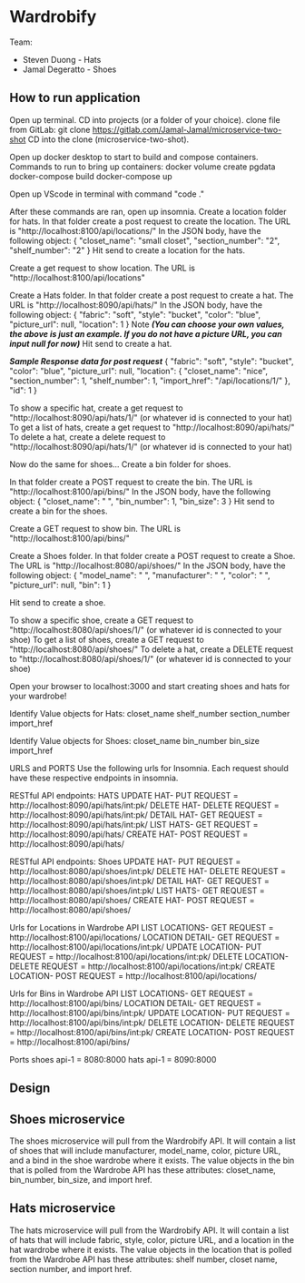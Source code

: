 # Wardrobify

Team:
* Steven Duong - Hats
* Jamal Degeratto - Shoes

## How to run application

Open up terminal.
CD into projects (or a folder of your choice).
clone file from GitLab: git clone https://gitlab.com/Jamal-Jamal/microservice-two-shot
CD into the clone (microservice-two-shot).

Open up docker desktop to start to build and compose containers.
Commands to run to bring up containers:
docker volume create pgdata
docker-compose build
docker-compose up

Open up VScode in terminal with command "code ."

After these commands are ran, open up insomnia.
Create a location folder for hats.
In that folder create a post request to create the location.
The URL is "http://localhost:8100/api/locations/"
In the JSON body, have the following object:
{
	"closet_name": "small closet",
	"section_number": "2",
	"shelf_number": "2"
}
Hit send to create a location for the hats.

Create a get request to show location.
The URL is "http://localhost:8100/api/locations"

Create a Hats folder.
In that folder create a post request to create a hat.
The URL is "http://localhost:8090/api/hats/"
In the JSON body, have the following object:
{
    "fabric": "soft",
    "style": "bucket",
    "color": "blue",
    "picture_url": null,
	"location": 1
}
Note ***(You can choose your own values, the above is just an example. If you do not have a picture URL, you can input null for now)***
Hit send to create a hat.

***Sample Response data for post request***
{
	"fabric": "soft",
	"style": "bucket",
	"color": "blue",
	"picture_url": null,
	"location": {
		"closet_name": "nice",
		"section_number": 1,
		"shelf_number": 1,
		"import_href": "/api/locations/1/"
	},
	"id": 1
}

To show a specific hat, create a get request to "http://localhost:8090/api/hats/1/" (or whatever id is connected to your hat)
To get a list of hats, create a get request to "http://localhost:8090/api/hats/"
To delete a hat, create a delete request to "http://localhost:8090/api/hats/1/" (or whatever id is connected to your hat)


Now do the same for shoes...
Create a bin folder for shoes.

In that folder create a POST request to create the bin.
The URL is "http://localhost:8100/api/bins/"
In the JSON body, have the following object:
{
	"closet_name": " ",
	"bin_number": 1,
	"bin_size": 3
}
Hit send to create a bin for the shoes.

Create a GET request to show bin.
The URL is "http://localhost:8100/api/bins/"

Create a Shoes folder.
In that folder create a POST request to create a Shoe.
The URL is "http://localhost:8080/api/shoes/"
In the JSON body, have the following object:
{
    "model_name": " ",
    "manufacturer": " ",
    "color": " ",
    "picture_url": null,
	"bin": 1
}


Hit send to create a shoe.

To show a specific shoe, create a GET request to "http://localhost:8080/api/shoes/1/" (or whatever id is connected to your shoe)
To get a list of shoes, create a GET request to "http://localhost:8080/api/shoes/"
To delete a hat, create a DELETE request to "http://localhost:8080/api/shoes/1/" (or whatever id is connected to your shoe)


Open your browser to localhost:3000 and start creating shoes and hats for your wardrobe!

Identify Value objects for Hats:
closet_name
shelf_number
section_number
import_href

Identify Value objects for Shoes:
closet_name
bin_number
bin_size
import_href

URLS and PORTS
Use the following urls for Insomnia. Each request should have these respective endpoints in insomnia.

RESTful API endpoints: HATS
UPDATE HAT- PUT REQUEST = http://localhost:8090/api/hats/int:pk/
DELETE HAT- DELETE REQUEST = http://localhost:8090/api/hats/int:pk/
DETAIL HAT- GET REQUEST = http://localhost:8090/api/hats/int:pk/
LIST HATS- GET REQUEST = http://localhost:8090/api/hats/
CREATE HAT- POST REQUEST = http://localhost:8090/api/hats/

RESTful API endpoints: Shoes
UPDATE HAT- PUT REQUEST = http://localhost:8080/api/shoes/int:pk/
DELETE HAT- DELETE REQUEST = http://localhost:8080/api/shoes/int:pk/
DETAIL HAT- GET REQUEST = http://localhost:8080/api/shoes/int:pk/
LIST HATS- GET REQUEST = http://localhost:8080/api/shoes/
CREATE HAT- POST REQUEST = http://localhost:8080/api/shoes/

Urls for Locations in Wardrobe API
LIST LOCATIONS- GET REQUEST = http://localhost:8100/api/locations/
LOCATION DETAIL- GET REQUEST = http://localhost:8100/api/locations/int:pk/
UPDATE LOCATION- PUT REQUEST = http://localhost:8100/api/locations/int:pk/
DELETE LOCATION- DELETE REQUEST = http://localhost:8100/api/locations/int:pk/
CREATE LOCATION- POST REQUEST = http://localhost:8100/api/locations/

Urls for Bins in Wardrobe API
LIST LOCATIONS- GET REQUEST = http://localhost:8100/api/bins/
LOCATION DETAIL- GET REQUEST = http://localhost:8100/api/bins/int:pk/
UPDATE LOCATION- PUT REQUEST = http://localhost:8100/api/bins/int:pk/
DELETE LOCATION- DELETE REQUEST = http://localhost:8100/api/bins/int:pk/
CREATE LOCATION- POST REQUEST = http://localhost:8100/api/bins/


Ports
shoes api-1 = 8080:8000
hats api-1 = 8090:8000


## Design



## Shoes microservice

The shoes microservice will pull from the Wardrobify API. It will contain a list of shoes that will include manufacturer, model_name, color, picture URL, and a bind in the shoe wardrobe where it exists. The value objects in the bin that is polled from the Wardrobe API has these attributes:  closet_name, bin_number, bin_size, and import href.


## Hats microservice

The hats microservice will pull from the Wardrobify API. It will contain a list of hats that will include fabric, style, color, picture URL, and a location in the hat wardrobe where it exists. The value objects in the location that is polled from the Wardrobe API has these attributes:  shelf number, closet name, section number, and import href.
